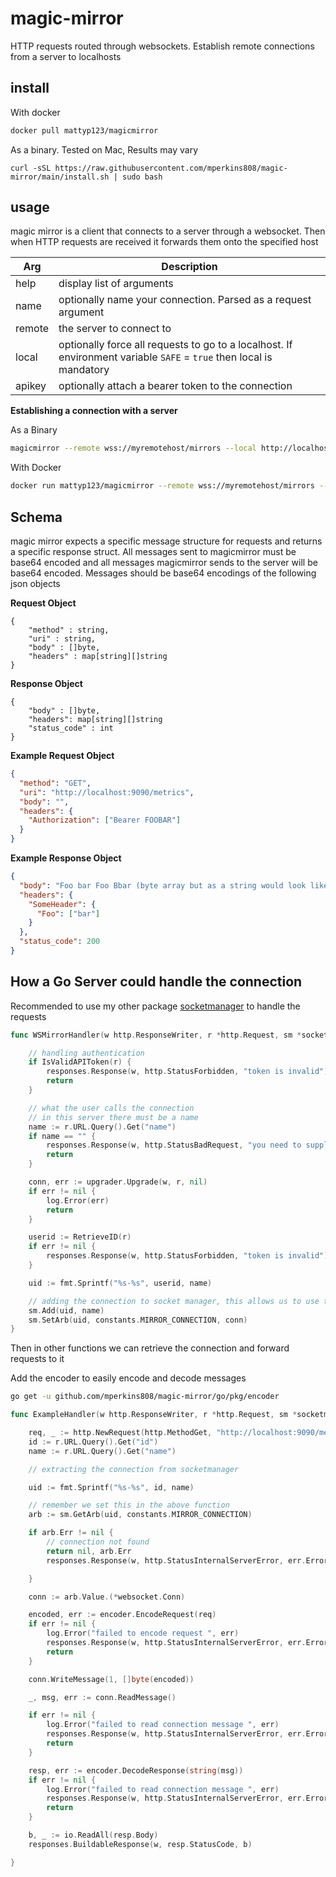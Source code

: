 # magic-mirror

HTTP requests routed through websockets. Establish remote connections from a server to localhosts

## install

With docker

```bash
docker pull mattyp123/magicmirror
```

As a binary. Tested on Mac, Results may vary

```
curl -sSL https://raw.githubusercontent.com/mperkins808/magic-mirror/main/install.sh | sudo bash
```

## usage

magic mirror is a client that connects to a server through a websocket. Then when HTTP requests are received it forwards them onto the specified host

| **Arg** | **Description**                                                                                                     |
| ------- | ------------------------------------------------------------------------------------------------------------------- |
| help    | display list of arguments                                                                                           |
| name    | optionally name your connection. Parsed as a request argument                                                       |
| remote  | the server to connect to                                                                                            |
| local   | optionally force all requests to go to a localhost. If environment variable `SAFE` = `true` then local is mandatory |
| apikey  | optionally attach a bearer token to the connection                                                                  |

**Establishing a connection with a server**

As a Binary

```bash
magicmirror --remote wss://myremotehost/mirrors --local http://localhost:9090 --apikey <INSERT> --name prometheus
```

With Docker

```bash
docker run mattyp123/magicmirror --remote wss://myremotehost/mirrors --local http://localhost:9090 --apikey <INSERT> --name prometheus
```

## Schema

magic mirror expects a specific message structure for requests and returns a specific response struct. All messages sent to magicmirror must be base64 encoded and all messages magicmirror sends to the server will be base64 encoded. Messages should be base64 encodings of the following json objects

**Request Object**

```
{
    "method" : string,
    "uri" : string,
    "body" : []byte,
    "headers" : map[string][]string
}
```

**Response Object**

```
{
    "body" : []byte,
    "headers": map[string][]string
    "status_code" : int
}
```

**Example Request Object**

```json
{
  "method": "GET",
  "uri": "http://localhost:9090/metrics",
  "body": "",
  "headers": {
    "Authorization": ["Bearer FOOBAR"]
  }
}
```

**Example Response Object**

```json
{
  "body": "Foo bar Foo Bbar (byte array but as a string would look like this)",
  "headers": {
    "SomeHeader": {
      "Foo": ["bar"]
    }
  },
  "status_code": 200
}
```

## How a Go Server could handle the connection

Recommended to use my other package [socketmanager](https://github.com/mperkins808/socketmanager) to handle the requests

```go
func WSMirrorHandler(w http.ResponseWriter, r *http.Request, sm *socketmanager.SimpleSocketManager, upgrader websocket.Upgrader) {

    // handling authentication
	if IsValidAPIToken(r) {
		responses.Response(w, http.StatusForbidden, "token is invalid")
		return
	}

	// what the user calls the connection
    // in this server there must be a name
	name := r.URL.Query().Get("name")
	if name == "" {
		responses.Response(w, http.StatusBadRequest, "you need to supply a name")
		return
	}

	conn, err := upgrader.Upgrade(w, r, nil)
	if err != nil {
		log.Error(err)
		return
	}

	userid := RetrieveID(r)
	if err != nil {
		responses.Response(w, http.StatusForbidden, "token is invalid")
	}

	uid := fmt.Sprintf("%s-%s", userid, name)

    // adding the connection to socket manager, this allows us to use the connection in other parts of the server
	sm.Add(uid, name)
	sm.SetArb(uid, constants.MIRROR_CONNECTION, conn)
}

```

Then in other functions we can retrieve the connection and forward requests to it

Add the encoder to easily encode and decode messages

```bash
go get -u github.com/mperkins808/magic-mirror/go/pkg/encoder
```

```go
func ExampleHandler(w http.ResponseWriter, r *http.Request, sm *socketmanager.SimpleSocketManager) {

	req, _ := http.NewRequest(http.MethodGet, "http://localhost:9090/metrics", nil)
    id := r.URL.Query().Get("id")
	name := r.URL.Query().Get("name")

    // extracting the connection from socketmanager

    uid := fmt.Sprintf("%s-%s", id, name)

    // remember we set this in the above function
	arb := sm.GetArb(uid, constants.MIRROR_CONNECTION)

	if arb.Err != nil {
        // connection not found
		return nil, arb.Err
        responses.Response(w, http.StatusInternalServerError, err.Error())

	}

	conn := arb.Value.(*websocket.Conn)

	encoded, err := encoder.EncodeRequest(req)
	if err != nil {
		log.Error("failed to encode request ", err)
		responses.Response(w, http.StatusInternalServerError, err.Error())
		return
	}

	conn.WriteMessage(1, []byte(encoded))

	_, msg, err := conn.ReadMessage()

	if err != nil {
		log.Error("failed to read connection message ", err)
		responses.Response(w, http.StatusInternalServerError, err.Error())
		return
	}

	resp, err := encoder.DecodeResponse(string(msg))
	if err != nil {
		log.Error("failed to read connection message ", err)
		responses.Response(w, http.StatusInternalServerError, err.Error())
		return
	}

	b, _ := io.ReadAll(resp.Body)
	responses.BuildableResponse(w, resp.StatusCode, b)

}
```

